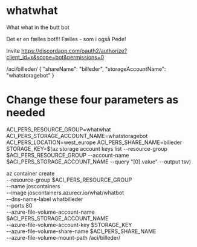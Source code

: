 # whatwhat
What what in the butt bot

Det er en fælles bot!!! Fælles - som i også Pede!

Invite
https://discordapp.com/oauth2/authorize?client_id=x&scope=bot&permissions=0

/aci/billeder/
{ "shareName": "billeder", "storageAccountName": "whatstoragebot" }


# Change these four parameters as needed
ACI_PERS_RESOURCE_GROUP=whatwhat
ACI_PERS_STORAGE_ACCOUNT_NAME=whatstoragebot
ACI_PERS_LOCATION=west_europe
ACI_PERS_SHARE_NAME=billeder
STORAGE_KEY=$(az storage account keys list --resource-group $ACI_PERS_RESOURCE_GROUP --account-name $ACI_PERS_STORAGE_ACCOUNT_NAME --query "[0].value" --output tsv)

az container create \
    --resource-group $ACI_PERS_RESOURCE_GROUP \
    --name joscontainers \
    --image joscontainers.azurecr.io/what/whatbot \
    --dns-name-label whatbilleder \
    --ports 80 \
    --azure-file-volume-account-name $ACI_PERS_STORAGE_ACCOUNT_NAME \
    --azure-file-volume-account-key $STORAGE_KEY \
    --azure-file-volume-share-name $ACI_PERS_SHARE_NAME \
    --azure-file-volume-mount-path /aci/billeder/